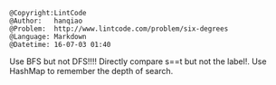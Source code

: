 ```
@Copyright:LintCode
@Author:   hanqiao
@Problem:  http://www.lintcode.com/problem/six-degrees
@Language: Markdown
@Datetime: 16-07-03 01:40
```

Use BFS but not DFS!!!!
Directly compare s==t but not the label!.
Use HashMap to remember the depth of search.
